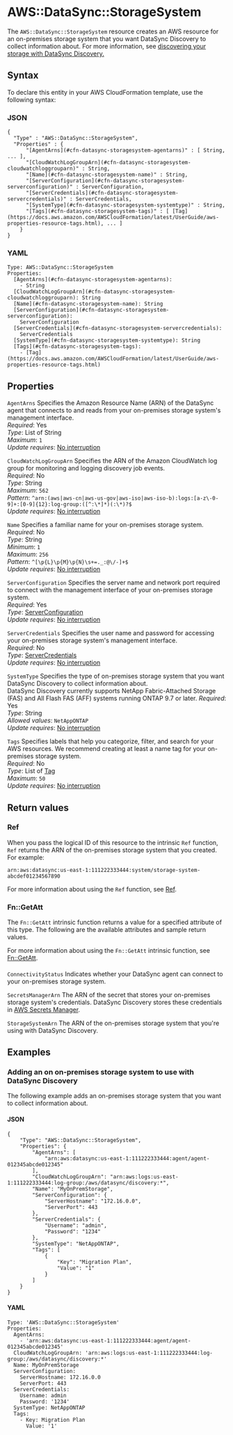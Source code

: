 # AWS::DataSync::StorageSystem<a name="aws-resource-datasync-storagesystem"></a>

The `AWS::DataSync::StorageSystem` resource creates an AWS resource for an on\-premises storage system that you want DataSync Discovery to collect information about\. For more information, see [discovering your storage with DataSync Discovery\.](https://docs.aws.amazon.com/datasync/latest/userguide/understanding-your-storage.html)

## Syntax<a name="aws-resource-datasync-storagesystem-syntax"></a>

To declare this entity in your AWS CloudFormation template, use the following syntax:

### JSON<a name="aws-resource-datasync-storagesystem-syntax.json"></a>

```
{
  "Type" : "AWS::DataSync::StorageSystem",
  "Properties" : {
      "[AgentArns](#cfn-datasync-storagesystem-agentarns)" : [ String, ... ],
      "[CloudWatchLogGroupArn](#cfn-datasync-storagesystem-cloudwatchloggrouparn)" : String,
      "[Name](#cfn-datasync-storagesystem-name)" : String,
      "[ServerConfiguration](#cfn-datasync-storagesystem-serverconfiguration)" : ServerConfiguration,
      "[ServerCredentials](#cfn-datasync-storagesystem-servercredentials)" : ServerCredentials,
      "[SystemType](#cfn-datasync-storagesystem-systemtype)" : String,
      "[Tags](#cfn-datasync-storagesystem-tags)" : [ [Tag](https://docs.aws.amazon.com/AWSCloudFormation/latest/UserGuide/aws-properties-resource-tags.html), ... ]
    }
}
```

### YAML<a name="aws-resource-datasync-storagesystem-syntax.yaml"></a>

```
Type: AWS::DataSync::StorageSystem
Properties: 
  [AgentArns](#cfn-datasync-storagesystem-agentarns): 
    - String
  [CloudWatchLogGroupArn](#cfn-datasync-storagesystem-cloudwatchloggrouparn): String
  [Name](#cfn-datasync-storagesystem-name): String
  [ServerConfiguration](#cfn-datasync-storagesystem-serverconfiguration): 
    ServerConfiguration
  [ServerCredentials](#cfn-datasync-storagesystem-servercredentials): 
    ServerCredentials
  [SystemType](#cfn-datasync-storagesystem-systemtype): String
  [Tags](#cfn-datasync-storagesystem-tags): 
    - [Tag](https://docs.aws.amazon.com/AWSCloudFormation/latest/UserGuide/aws-properties-resource-tags.html)
```

## Properties<a name="aws-resource-datasync-storagesystem-properties"></a>

`AgentArns`  <a name="cfn-datasync-storagesystem-agentarns"></a>
Specifies the Amazon Resource Name \(ARN\) of the DataSync agent that connects to and reads from your on\-premises storage system's management interface\.  
*Required*: Yes  
*Type*: List of String  
*Maximum*: `1`  
*Update requires*: [No interruption](https://docs.aws.amazon.com/AWSCloudFormation/latest/UserGuide/using-cfn-updating-stacks-update-behaviors.html#update-no-interrupt)

`CloudWatchLogGroupArn`  <a name="cfn-datasync-storagesystem-cloudwatchloggrouparn"></a>
Specifies the ARN of the Amazon CloudWatch log group for monitoring and logging discovery job events\.  
*Required*: No  
*Type*: String  
*Maximum*: `562`  
*Pattern*: `^arn:(aws|aws-cn|aws-us-gov|aws-iso|aws-iso-b):logs:[a-z\-0-9]+:[0-9]{12}:log-group:([^:\*]*)(:\*)?$`  
*Update requires*: [No interruption](https://docs.aws.amazon.com/AWSCloudFormation/latest/UserGuide/using-cfn-updating-stacks-update-behaviors.html#update-no-interrupt)

`Name`  <a name="cfn-datasync-storagesystem-name"></a>
Specifies a familiar name for your on\-premises storage system\.  
*Required*: No  
*Type*: String  
*Minimum*: `1`  
*Maximum*: `256`  
*Pattern*: `^[\p{L}\p{M}\p{N}\s+=._:@\/-]+$`  
*Update requires*: [No interruption](https://docs.aws.amazon.com/AWSCloudFormation/latest/UserGuide/using-cfn-updating-stacks-update-behaviors.html#update-no-interrupt)

`ServerConfiguration`  <a name="cfn-datasync-storagesystem-serverconfiguration"></a>
Specifies the server name and network port required to connect with the management interface of your on\-premises storage system\.  
*Required*: Yes  
*Type*: [ServerConfiguration](aws-properties-datasync-storagesystem-serverconfiguration.md)  
*Update requires*: [No interruption](https://docs.aws.amazon.com/AWSCloudFormation/latest/UserGuide/using-cfn-updating-stacks-update-behaviors.html#update-no-interrupt)

`ServerCredentials`  <a name="cfn-datasync-storagesystem-servercredentials"></a>
Specifies the user name and password for accessing your on\-premises storage system's management interface\.  
*Required*: No  
*Type*: [ServerCredentials](aws-properties-datasync-storagesystem-servercredentials.md)  
*Update requires*: [No interruption](https://docs.aws.amazon.com/AWSCloudFormation/latest/UserGuide/using-cfn-updating-stacks-update-behaviors.html#update-no-interrupt)

`SystemType`  <a name="cfn-datasync-storagesystem-systemtype"></a>
Specifies the type of on\-premises storage system that you want DataSync Discovery to collect information about\.  
DataSync Discovery currently supports NetApp Fabric\-Attached Storage \(FAS\) and All Flash FAS \(AFF\) systems running ONTAP 9\.7 or later\.
*Required*: Yes  
*Type*: String  
*Allowed values*: `NetAppONTAP`  
*Update requires*: [No interruption](https://docs.aws.amazon.com/AWSCloudFormation/latest/UserGuide/using-cfn-updating-stacks-update-behaviors.html#update-no-interrupt)

`Tags`  <a name="cfn-datasync-storagesystem-tags"></a>
Specifies labels that help you categorize, filter, and search for your AWS resources\. We recommend creating at least a name tag for your on\-premises storage system\.  
*Required*: No  
*Type*: List of [Tag](https://docs.aws.amazon.com/AWSCloudFormation/latest/UserGuide/aws-properties-resource-tags.html)  
*Maximum*: `50`  
*Update requires*: [No interruption](https://docs.aws.amazon.com/AWSCloudFormation/latest/UserGuide/using-cfn-updating-stacks-update-behaviors.html#update-no-interrupt)

## Return values<a name="aws-resource-datasync-storagesystem-return-values"></a>

### Ref<a name="aws-resource-datasync-storagesystem-return-values-ref"></a>

When you pass the logical ID of this resource to the intrinsic `Ref` function, `Ref` returns the ARN of the on\-premises storage system that you created\. For example:

`arn:aws:datasync:us-east-1:111222333444:system/storage-system-abcdef01234567890`

For more information about using the `Ref` function, see [Ref](https://docs.aws.amazon.com/AWSCloudFormation/latest/UserGuide/intrinsic-function-reference-ref.html)\.

### Fn::GetAtt<a name="aws-resource-datasync-storagesystem-return-values-fn--getatt"></a>

The `Fn::GetAtt` intrinsic function returns a value for a specified attribute of this type\. The following are the available attributes and sample return values\.

For more information about using the `Fn::GetAtt` intrinsic function, see [Fn::GetAtt](https://docs.aws.amazon.com/AWSCloudFormation/latest/UserGuide/intrinsic-function-reference-getatt.html)\.

#### <a name="aws-resource-datasync-storagesystem-return-values-fn--getatt-fn--getatt"></a>

`ConnectivityStatus`  <a name="ConnectivityStatus-fn::getatt"></a>
Indicates whether your DataSync agent can connect to your on\-premises storage system\.

`SecretsManagerArn`  <a name="SecretsManagerArn-fn::getatt"></a>
The ARN of the secret that stores your on\-premises storage system's credentials\. DataSync Discovery stores these credentials in [AWS Secrets Manager](https://docs.aws.amazon.com/datasync/latest/userguide/discovery-configure-storage.html#discovery-add-storage)\.

`StorageSystemArn`  <a name="StorageSystemArn-fn::getatt"></a>
The ARN of the on\-premises storage system that you're using with DataSync Discovery\.

## Examples<a name="aws-resource-datasync-storagesystem--examples"></a>

### Adding an on on\-premises storage system to use with DataSync Discovery<a name="aws-resource-datasync-storagesystem--examples--Adding_an_on_on-premises_storage_system_to_use_with_DataSync_Discovery"></a>

The following example adds an on\-premises storage system that you want to collect information about\.

#### JSON<a name="aws-resource-datasync-storagesystem--examples--Adding_an_on_on-premises_storage_system_to_use_with_DataSync_Discovery--json"></a>

```
{
    "Type": "AWS::DataSync::StorageSystem",
    "Properties": {
        "AgentArns": [
            "arn:aws:datasync:us-east-1:111222333444:agent/agent-012345abcde012345"
        ],
        "CloudWatchLogGroupArn": "arn:aws:logs:us-east-1:111222333444:log-group:/aws/datasync/discovery:*",
        "Name": "MyOnPremStorage",
        "ServerConfiguration": {
            "ServerHostname": "172.16.0.0",
            "ServerPort": 443
        },
        "ServerCredentials": {
            "Username": "admin",
            "Password": "1234"
        },
        "SystemType": "NetAppONTAP",
        "Tags": [
            {
                "Key": "Migration Plan",
                "Value": "1"
            }
        ]
    }
}
```

#### YAML<a name="aws-resource-datasync-storagesystem--examples--Adding_an_on_on-premises_storage_system_to_use_with_DataSync_Discovery--yaml"></a>

```
Type: 'AWS::DataSync::StorageSystem'
Properties:
  AgentArns:
    - 'arn:aws:datasync:us-east-1:111222333444:agent/agent-012345abcde012345'
  CloudWatchLogGroupArn: 'arn:aws:logs:us-east-1:111222333444:log-group:/aws/datasync/discovery:*'
  Name: MyOnPremStorage
  ServerConfiguration:
    ServerHostname: 172.16.0.0
    ServerPort: 443
  ServerCredentials:
    Username: admin
    Password: '1234'
  SystemType: NetAppONTAP
  Tags:
    - Key: Migration Plan
      Value: '1'
```
